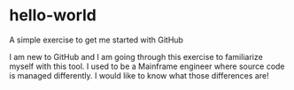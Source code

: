 # hello-world
A simple exercise to get me started with GitHub

I am new to GitHub and I am going through this exercise to familiarize myself with this tool. 
I used to be a Mainframe engineer where source code is managed differently. I would like to know what those differences are!
